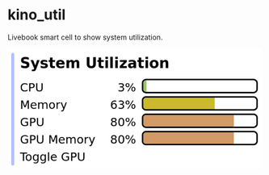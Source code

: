 # kino_util

Livebook smart cell to show system utilization.

[![screenshot](screenshot.png)](Screenshot)
